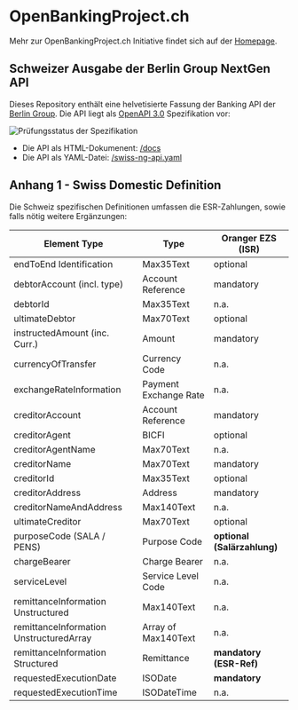 # OpenBankingProject.ch

Mehr zur OpenBankingProject.ch Initiative findet sich auf der [Homepage](https://www.openbankingproject.ch).

## Schweizer Ausgabe der Berlin Group NextGen API

Dieses Repository enthält eine helvetisierte Fassung der Banking API der
[Berlin Group](https://www.berlin-group.org/). Die API
liegt als [OpenAPI 3.0](https://github.com/OAI/OpenAPI-Specification/blob/master/versions/3.0.2.md)
Spezifikation vor:

![Prüfungsstatus der Spezifikation](https://travis-ci.com/openbankingproject-ch/obp-apis.svg?branch=master "Prüfungsstatus der Spezifikation")

* Die API als HTML-Dokumenent: [/docs](https://openbankingproject-ch.github.io/obp-apis)
* Die API als YAML-Datei: [/swiss-ng-api.yaml](https://github.com/openbankingproject-ch/obp-apis/raw/master/swiss-ng-api.yaml)

## Anhang 1 - Swiss Domestic Definition

Die Schweiz spezifischen Definitionen umfassen die ESR-Zahlungen, sowie falls nötig weitere
Ergänzungen:

|              Element   Type               |         Type          |     Oranger EZS   (ISR)     |
| ----------------------------------------- | --------------------- | --------------------------- |
| endToEnd   Identification                 | Max35Text             | optional                    |
| debtorAccount   (incl. type)              | Account Reference     | mandatory                   |
| debtorId                                  | Max35Text             | n.a.                        |
| ultimateDebtor                            | Max70Text             | optional                    |
| instructedAmount   (inc. Curr.)           | Amount                | mandatory                   |
| currencyOfTransfer                        | Currency Code         | n.a.                        |
| exchangeRateInformation                   | Payment Exchange Rate | n.a.                        |
| creditorAccount                           | Account Reference     | mandatory                   |
| creditorAgent                             | BICFI                 | optional                    |
| creditorAgentName                         | Max70Text             | n.a.                        |
| creditorName                              | Max70Text             | mandatory                   |
| creditorId                                | Max35Text             | optional                    |
| creditorAddress                           | Address               | mandatory                   |
| creditorNameAndAddress                    | Max140Text            | n.a.                        |
| ultimateCreditor                          | Max70Text             | optional                    |
| purposeCode (SALA / PENS)                 | Purpose Code          | **optional (Salärzahlung)** |
| chargeBearer                              | Charge Bearer         | n.a.                        |
| serviceLevel                              | Service Level Code    | n.a.                        |
| remittanceInformation   Unstructured      | Max140Text            | n.a.                        |
| remittanceInformation   UnstructuredArray | Array of Max140Text   | n.a.                        |
| remittanceInformation   Structured        | Remittance            | **mandatory (ESR-Ref)**     |
| requestedExecutionDate                    | ISODate               | **mandatory**               |
| requestedExecutionTime                    | ISODateTime           | n.a.                        |
